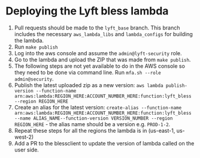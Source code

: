 # Deploying the Lyft bless lambda

1. Pull requests should be made to the `lyft_base` branch. This branch includes the necessary `aws_lambda_libs` and `lambda_configs` for building the lambda.
1. Run `make publish`
1. Log into the aws console and assume the `admin@lyft-security` role.
1. Go to the lambda and upload the ZIP that was made from `make publish`.
1. The following steps are not yet available to do in the AWS console so they need to be done via command line. Run `mfa.sh --role admin@security`.
1. Publish the latest uploaded zip as a new version: `aws lambda publish-version --function-name arn:aws:lambda:REGION_HERE:ACCOUNT_NUMBER_HERE:function:lyft_bless --region REGION_HERE`
1. Create an alias for the latest version: `create-alias --function-name arn:aws:lambda:REGION_HERE:ACCOUNT_NUMBER_HERE:function:lyft_bless --name ALIAS_NAME--function-version VERSION_NUMBER --region REGION_HERE` - the alias name should be a version e.g. `PROD-1-2`.
1. Repeat these steps for all the regions the lambda is in (us-east-1, us-west-2)
1. Add a PR to the blessclient to update the version of lambda called on the user side.
